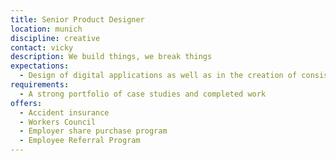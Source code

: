 ```yaml
---
title: Senior Product Designer
location: munich
discipline: creative
contact: vicky
description: We build things, we break things
expectations:
  - Design of digital applications as well as in the creation of consistent design systems.
requirements:
  - A strong portfolio of case studies and completed work
offers:
  - Accident insurance
  - Workers Council
  - Employer share purchase program
  - Employee Referral Program
---
```

